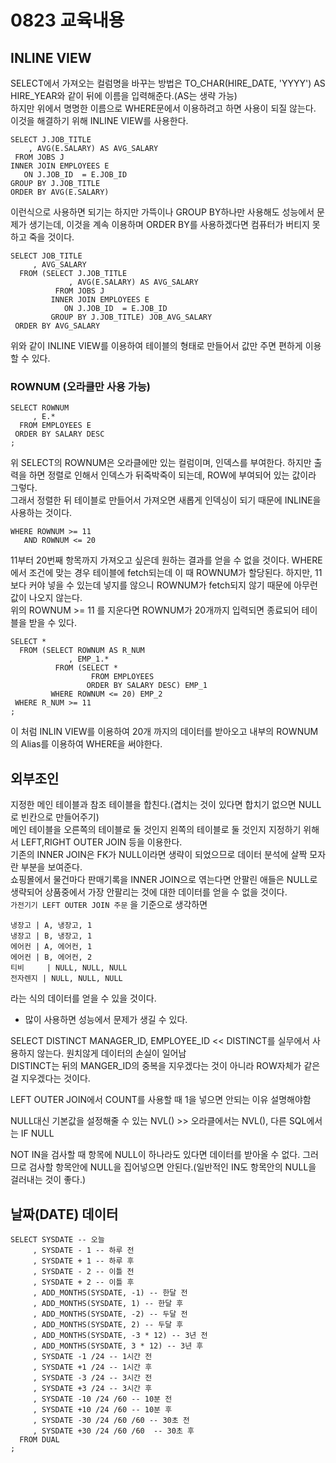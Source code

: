 # 0823 교육내용
## INLINE VIEW
 SELECT에서 가져오는 컬럼명을 바꾸는 방법은 TO_CHAR(HIRE_DATE, 'YYYY') AS HIRE_YEAR와 같이 뒤에 이름을 입력해준다.(AS는 생략 가능)</BR>
 하지만 위에서 명명한 이름으로 WHERE문에서 이용하려고 하면 사용이 되질 않는다. 이것을 해결하기 위해 INLINE VIEW를 사용한다.

 ```
SELECT J.JOB_TITLE
     , AVG(E.SALARY) AS AVG_SALARY
  FROM JOBS J
 INNER JOIN EMPLOYEES E
    ON J.JOB_ID  = E.JOB_ID 
 GROUP BY J.JOB_TITLE
 ORDER BY AVG(E.SALARY)
```
이런식으로 사용하면 되기는 하지만 가뜩이나 GROUP BY하나만 사용해도 성능에서 문제가 생기는데, 이것을 계속 이용하며 ORDER BY를 사용하겠다면 
컴퓨터가 버티지 못하고 죽을 것이다.</BR>
```
SELECT JOB_TITLE
     , AVG_SALARY
  FROM (SELECT J.JOB_TITLE
		     , AVG(E.SALARY) AS AVG_SALARY
		  FROM JOBS J
		 INNER JOIN EMPLOYEES E
		    ON J.JOB_ID  = E.JOB_ID 
		 GROUP BY J.JOB_TITLE) JOB_AVG_SALARY
 ORDER BY AVG_SALARY
```
위와 같이 INLINE VIEW를 이용하여 테이블의 형태로 만들어서 값만 주면 편하게 이용할 수 있다.</BR>

### ROWNUM (오라클만 사용 가능)
```
SELECT ROWNUM
     , E.*
  FROM EMPLOYEES E
 ORDER BY SALARY DESC
;
```
위 SELECT의 ROWNUM은 오라클에만 있는 컬럼이며, 인덱스를 부여한다. 하지만 출력을 하면 정렬로 인해서 인덱스가 뒤죽박죽이 되는데, ROW에 부여되어 있는 값이라 그렇다.</BR>
그래서 정렬한 뒤 테이블로 만들어서 가져오면 새롭게 인덱싱이 되기 때문에 INLINE을 사용하는 것이다.</BR>

```
WHERE ROWNUM >= 11
   AND ROWNUM <= 20
```
11부터 20번째 항목까지 가져오고 싶은데 원하는 결과를 얻을 수 없을 것이다. WHERE에서 조건에 맞는 경우 테이블에 fetch되는데 이 때 ROWNUM가 할당된다. 하지만, 11보다 커야 넣을 수 있는데 넣지를 않으니 ROWNUM가 fetch되지 않기 때문에 아무런 값이 나오지 않는다.</BR>
위의 ROWNUM >= 11 를 지운다면 ROWNUM가 20개까지 입력되면 종료되어 테이블을 받을 수 있다.
```
SELECT *
  FROM (SELECT ROWNUM AS R_NUM
     	     , EMP_1.*
		  FROM (SELECT *
  		  		  FROM EMPLOYEES
		  		 ORDER BY SALARY DESC) EMP_1
		 WHERE ROWNUM <= 20) EMP_2
 WHERE R_NUM >= 11
;
```
이 처럼 INLIN VIEW를 이용하여 20개 까지의 데이터를 받아오고 내부의 ROWNUM의 Alias를 이용하여 WHERE을 써야한다.</BR>

## 외부조인
 지정한 메인 테이블과 참조 테이블을 합친다.(겹치는 것이 있다면 합치기 없으면 NULL로 빈칸으로 만들어주기)</BR>
 메인 테이블을 오른쪽의 테이블로 둘 것인지 왼쪽의 테이블로 둘 것인지 지정하기 위해서 LEFT,RIGHT OUTER JOIN 등을 이용한다.</BR>
 기존의 INNER JOIN은 FK가 NULL이라면 생략이 되었으므로 데이터 분석에 살짝 모자란 부분을 보여준다.</BR>
 쇼핑몰에서 물건마다 판매기록을 INNER JOIN으로 엮는다면 안팔린 애들은 NULL로 생략되어 상품중에서 가장 안팔리는 것에 대한 데이터를 얻을 수 없을 것이다.</BR>
 ``` 가전기기 LEFT OUTER JOIN 주문 ``` 을 기준으로 생각하면</BR>
 ```
냉장고 | A, 냉장고, 1
냉장고 | B, 냉장고, 1
에어컨 | A, 에어컨, 1
에어컨 | B, 에어컨, 2
티비     | NULL, NULL, NULL
전자렌지 | NULL, NULL, NULL
```
라는 식의 데이터를 얻을 수 있을 것이다.</BR>
* 많이 사용하면 성능에서 문제가 생길 수 있다.</BR>

SELECT DISTINCT MANAGER_ID, EMPLOYEE_ID << DISTINCT를 실무에서 사용하지 않는다. 원치않게 데이터의 손실이 일어남</BR>
DISTINCT는 뒤의 MANGER_ID의 중복을 지우겠다는 것이 아니라 ROW자체가 같은 걸 지우겠다는 것이다.</BR>


LEFT OUTER JOIN에서 COUNT를 사용할 때 1을 넣으면 안되는 이유 설명해야함</BR>

NULL대신 기본값을 설정해줄 수 있는 NVL() >> 오라클에서는 NVL(), 다른 SQL에서는 IF NULL</BR>

NOT IN을 검사할 때 항목에 NULL이 하나라도 있다면 데이터를 받아올 수 없다. 그러므로 검사할 항목안에 NULL을 집어넣으면 안된다.(일반적인 IN도 항목안의 NULL을 걸러내는 것이 좋다.) </BR>

## 날짜(DATE) 데이터
```
SELECT SYSDATE -- 오늘
	 , SYSDATE - 1 -- 하루 전
	 , SYSDATE + 1 -- 하루 후
	 , SYSDATE - 2 -- 이틀 전
	 , SYSDATE + 2 -- 이틀 후
	 , ADD_MONTHS(SYSDATE, -1) -- 한달 전
	 , ADD_MONTHS(SYSDATE, 1) -- 한달 후
	 , ADD_MONTHS(SYSDATE, -2) -- 두달 전
	 , ADD_MONTHS(SYSDATE, 2) -- 두달 후
	 , ADD_MONTHS(SYSDATE, -3 * 12) -- 3년 전
	 , ADD_MONTHS(SYSDATE, 3 * 12) -- 3년 후
	 , SYSDATE -1 /24 -- 1시간 전
	 , SYSDATE +1 /24 -- 1시간 후
	 , SYSDATE -3 /24 -- 3시간 전
	 , SYSDATE +3 /24 -- 3시간 후
	 , SYSDATE -10 /24 /60 -- 10분 전
	 , SYSDATE +10 /24 /60 -- 10분 후
	 , SYSDATE -30 /24 /60 /60 -- 30초 전
	 , SYSDATE +30 /24 /60 /60  -- 30초 후
  FROM DUAL
;
```

